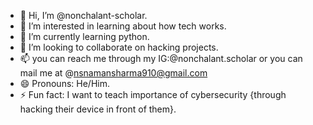 - 👋 Hi, I’m @nonchalant-scholar.
- 👀 I’m interested in learning about how tech works.
- 🌱 I’m currently learning python.
- 💞️ I’m looking to collaborate on hacking projects.
- 📫 you can reach me through my IG:@nonchalant.scholar or you can mail me at @nsnamansharma910@gmail.com
- 😄 Pronouns: He/Him.
- ⚡ Fun fact: I want to teach importance of cybersecurity {through hacking their device in front of them}. 

<!---
nonchalant-scholar/nonchalant-scholar is a ✨ special ✨ repository because its `README.md` (this file) appears on your GitHub profile.
You can click the Preview link to take a look at your changes.
--->
